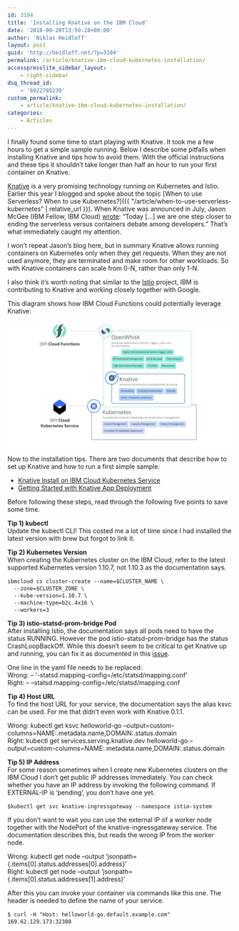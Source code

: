 ```yaml
---
id: 3104
title: 'Installing Knative on the IBM Cloud'
date: '2018-09-20T13:50:28+00:00'
author: 'Niklas Heidloff'
layout: post
guid: 'http://heidloff.net/?p=3104'
permalink: /article/knative-ibm-cloud-kubernetes-installation/
accesspresslite_sidebar_layout:
    - right-sidebar
dsq_thread_id:
    - '6922785239'
custom_permalink:
    - article/knative-ibm-cloud-kubernetes-installation/
categories:
    - Articles
---
```


I finally found some time to start playing with Knative. It took me a few hours to get a simple sample running. Below I describe some pitfalls when installing Knative and tips how to avoid them. With the official instructions and these tips it shouldn’t take longer than half an hour to run your first container on Knative.

[Knative](https://github.com/knative/docs) is a very promising technology running on Kubernetes and Istio. Earlier this year I blogged and spoke about the topic [When to use Serverless? When to use Kubernetes?]({{ "/article/when-to-use-serverless-kubernetes" | relative_url }}). When Knative was announced in July, Jason McGee (IBM Fellow, IBM Cloud) [wrote](https://www.ibm.com/blogs/cloud-computing/2018/07/24/ibm-cloud-google-knative-serverless/): “Today \[…\] we are one step closer to ending the serverless versus containers debate among developers.” That’s what immediately caught my attention.

I won’t repeat Jason’s blog here, but in summary Knative allows running containers on Kubernetes only when they get requests. When they are not used anymore, they are terminated and make room for other workloads. So with Knative containers can scale from 0-N, rather than only 1-N.

I also think it’s worth noting that similar to the [Istio](https://istio.io/) project, IBM is contributing to Knative and working closely together with Google.

This diagram shows how IBM Cloud Functions could potentially leverage Knative:

![image](/assets/img/2018/09/Knative-Architecture-FINAL.001-1024x576.jpeg)

Now to the installation tips. There are two documents that describe how to set up Knative and how to run a first simple sample:

- [Knative Install on IBM Cloud Kubernetes Service](https://github.com/knative/docs/blob/master/install/Knative-with-IKS.md)
- [Getting Started with Knative App Deployment](https://github.com/knative/docs/blob/master/install/getting-started-knative-app.md)

Before following these steps, read through the following five points to save some time.

**Tip 1) kubectl**  
Update the kubectl CLI! This costed me a lot of time since I had installed the latest version with brew but forgot to link it.

**Tip 2) Kubernetes Version**  
When creating the Kubernetes cluster on the IBM Cloud, refer to the latest supported Kubernetes version 1.10.7, not 1.10.3 as the documentation says.

```
ibmcloud cs cluster-create --name=$CLUSTER_NAME \
  --zone=$CLUSTER_ZONE \
  --kube-version=1.10.7 \
  --machine-type=b2c.4x16 \
  --workers=3
```

**Tip 3) istio-statsd-prom-bridge Pod**  
After installing Istio, the documentation says all pods need to have the status RUNNING. However the pod istio-statsd-prom-bridge has the status CrashLoopBackOff. While this doesn’t seem to be critical to get Knative up and running, you can fix it as documented in this [issue](https://github.com/knative/serving/issues/1921#issuecomment-415921445).

One line in the yaml file needs to be replaced:  
Wrong: – ‘-statsd.mapping-config=/etc/statsd/mapping.conf’  
Right: – –statsd.mapping-config=/etc/statsd/mapping.conf

**Tip 4) Host URL**  
To find the host URL for your service, the documentation says the alias ksvc can be used. For me that didn’t even work with Knative 0.1.1.

Wrong: kubectl get ksvc helloworld-go –output=custom-columns=NAME:.metadata.name,DOMAIN:.status.domain  
Right: kubectl get services.serving.knative.dev helloworld-go –output=custom-columns=NAME:.metadata.name,DOMAIN:.status.domain

**Tip 5) IP Address**  
For some reason sometimes when I create new Kubernetes clusters on the IBM Cloud I don’t get public IP addresses immediately. You can check whether you have an IP address by invoking the following command. If EXTERNAL-IP is ‘pending’, you don’t have one yet.

```
$kubectl get svc knative-ingressgateway --namespace istio-system
```

If you don’t want to wait you can use the external IP of a worker node together with the NodePort of the knative-ingressgateway service. The documentation describes this, but reads the wrong IP from the worker node.

Wrong: kubectl get node –output ‘jsonpath={.items\[0\].status.addresses\[0\].address}’  
Right: kubectl get node –output ‘jsonpath={.items\[0\].status.addresses\[1\].address}’

After this you can invoke your container via commands like this one. The header is needed to define the name of your service.

```
$ curl -H "Host: helloworld-go.default.example.com" 169.62.129.173:32380
```